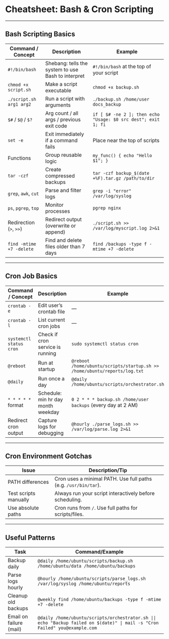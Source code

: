 # Cheatsheet: Bash & Cron Scripting

---

## **Bash Scripting Basics**

| Command / Concept        | Description                                        | Example                                                       |
| ------------------------ | -------------------------------------------------- | ------------------------------------------------------------- |
| `#!/bin/bash`            | Shebang: tells the system to use Bash to interpret | `#!/bin/bash` at the top of your script                       |
| `chmod +x script.sh`     | Make a script executable                           | `chmod +x backup.sh`                                          |
| `./script.sh arg1 arg2`  | Run a script with arguments                        | `./backup.sh /home/user docs_backup`                          |
| `$#` / `$@` / `$?`       | Arg count / all args / previous exit code          | `if [ $# -ne 2 ]; then echo "Usage: $0 src dest"; exit 1; fi` |
| `set -e`                 | Exit immediately if a command fails                | Place near the top of scripts                                 |
| Functions                | Group reusable logic                               | `my_func() { echo "Hello $1"; }`                              |
| `tar -czf`               | Create compressed backups                          | `tar -czf backup_$(date +%F).tar.gz /path/to/dir`             |
| `grep`, `awk`, `cut`     | Parse and filter logs                              | `grep -i "error" /var/log/syslog`                             |
| `ps`, `pgrep`, `top`     | Monitor processes                                  | `pgrep nginx`                                                 |
| Redirection (`>`, `>>`)  | Redirect output (overwrite or append)              | `./script.sh >> /var/log/myscript.log 2>&1`                   |
| `find -mtime +7 -delete` | Find and delete files older than 7 days            | `find /backups -type f -mtime +7 -delete`                     |

---

## **Cron Job Basics**

| Command / Concept       | Description                        | Example                                                                   |
| ----------------------- | ---------------------------------- | ------------------------------------------------------------------------- |
| `crontab -e`            | Edit user’s crontab file           | —                                                                         |
| `crontab -l`            | List current cron jobs             | —                                                                         |
| `systemctl status cron` | Check if cron service is running   | `sudo systemctl status cron`                                              |
| `@reboot`               | Run at startup                     | `@reboot /home/ubuntu/scripts/startup.sh >> /home/ubuntu/reports/log.txt` |
| `@daily`                | Run once a day                     | `@daily /home/ubuntu/scripts/orchestrator.sh`                             |
| `* * * * *` format      | Schedule: min hr day month weekday | `0 2 * * * backup.sh /home/user backups` (every day at 2 AM)              |
| Redirect cron output    | Capture logs for debugging         | `@hourly ./parse_logs.sh >> /var/log/parse.log 2>&1`                      |

---

## **Cron Environment Gotchas**

| Issue                 | Description/Tip                                                 |
| --------------------- | --------------------------------------------------------------- |
| PATH differences      | Cron uses a minimal PATH. Use full paths (e.g. `/usr/bin/tar`). |
| Test scripts manually | Always run your script interactively before scheduling.         |
| Use absolute paths    | Cron runs from `/`. Use full paths for scripts/files.           |

---

## **Useful Patterns**

| Task                    | Command/Example                                                                                                             |
| ----------------------- | --------------------------------------------------------------------------------------------------------------------------- |
| Backup daily            | `@daily /home/ubuntu/scripts/backup.sh /home/ubuntu/data /home/ubuntu/backups`                                              |
| Parse logs hourly       | `@hourly /home/ubuntu/scripts/parse_logs.sh /var/log/syslog /home/ubuntu/reports`                                           |
| Cleanup old backups     | `@weekly find /home/ubuntu/backups -type f -mtime +7 -delete`                                                               |
| Email on failure (mail) | `@daily /home/ubuntu/scripts/orchestrator.sh \|\| echo "Backup failed on $(date)" \| mail -s "Cron Failed" you@example.com` |
